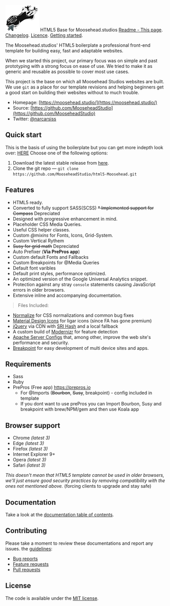 ![Moosehead.Studio-Icon](icon.png) HTML5 Base for Moosehead.studios 
[Readme - This page](README.md).
[Changelog](CHANGELOG.md).
[Licence](LICENCE.md).
[Getting started](TOC.md).

The Moosehead.studios' HTML5 boilerplate a professional front-end template for building easy, fast and adaptable websites.

When we started this project, our primary focus was on simple and past prototyping with a strong focus on ease of use. We tried to make it as generic and reusable as possible to cover most use cases.

This project is the base on which all Moosehead Studios websites are built. We use `git` as a place for our template revisions and helping beginners get a good start on building their websites without to much trouble.

* Homepage: [https://moosehead.studio/](https://moosehead.studio/)
* Source: [https://github.com/MooseheadStudio](https://github.com/MooseheadStudio)
* Twitter: [@narcarsiss](https://twitter.com/narcarsiss)


## Quick start

This is the basis of using the boilerplate but you can get more indepth look over: [HERE](TOC.md)
Choose one of the following options:

1. Download the latest stable release from
   [here](https://github.com/MooseheadStudio/html5-Moosehead/).
2. Clone the git repo — `git clone
   https://github.com/MooseheadStudio/html5-Moosehead.git`


## Features

* HTML5 ready.
* Converted to fully support SASS(SCSS)
~~* Implemented support for Compass~~ Depreciated
* Designed with progressive enhancement in mind.
* Placeholder CSS Media Queries.
* Useful CSS helper classes.
* Custom _@mixins_ for Fonts, Icons, Grid-System.
* Custom Vertical Rythem
* ~~Susy for grid math~~ Depreciated
* Auto Prefixer (**Via PrePros app**)
* Custom default Fonts and Fallbacks
* Custom Breakpoints for @Media Queries
* Default font varibles
* Default print styles, performance optimized.
* An optimized version of the Google Universal Analytics snippet.
* Protection against any stray `console` statements causing JavaScript
  errors in older browsers.
* Extensive inline and accompanying documentation.
> Files Included:
  * [Normalize](https://neolas.github.com/normalize.css/)
    for CSS normalizations and common bug fixes
  * [Material Design Icons](https://materialdesign.io/)
    for ligar icons (since FA has gone premium)
  * [jQuery](https://jquery.com/) via CDN with [SRI Hash](https://developer.mozilla.org/en-US/docs/Web/Security/Subresource_Integrity) and a local fallback
  * A custom build of [Modernizr](https://modernizr.com/) for feature
    detection
  * [Apache Server Configs](https://github.com/h5bp/server-configs-apache)
    that, among other, improve the web site's performance and security.
  * [Breakpoint](http://breakpoint-sass.com) for easy development of multi device sites and apps.


## Requirements

* Sass
* Ruby
* PrePros (Free app) https://prepros.io
  * For @Imports (~~Bourbon~~, ~~Susy~~, breakpoint) - config included in template
  * If you dont want to use prePros you can Import Bourbon, Susy and breakpoint with brew/NPM/gem and then use Koala app

## Browser support

* Chrome *(latest 3)*
* Edge *(latest 3)*
* Firefox *(latest 3)*
* Internet Explorer 9+
* Opera *(latest 3)*
* Safari *(latest 3)*

*This doesn't mean that HTML5 template cannot be used in older browsers,
we'll just ensure good security practices by removing compatibility with
the ones not mentioned above.* (forcing clients to upgrade and stay safe)


## Documentation

Take a look at the [documentation table of contents](dist/doc/TOC.md).


## Contributing
Please take a moment to review these documentations and report any issues.
the [guidelines](.github/CONTRIBUTING.md):

* [Bug reports](.github/CONTRIBUTING.md#bugs)
* [Feature requests](.github/CONTRIBUTING.md#features)
* [Pull requests](.github/CONTRIBUTING.md#pull-requests)


## License

The code is available under the [MIT license](LICENSE.txt).